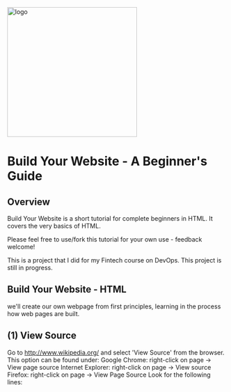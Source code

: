 
<img width="298" alt="logo" src="https://user-images.githubusercontent.com/84313183/124277605-cb19f800-db77-11eb-9bfd-a25dcba0cd3d.png">

# Build Your Website - A Beginner's Guide


## Overview
Build Your Website is a short tutorial for complete beginners in HTML. It covers the very basics of HTML.

Please feel free to use/fork this tutorial for your own use - feedback welcome!

This is a project that I did for my Fintech course on DevOps. This project is still in progress.  

## Build Your Website - HTML

we'll create our own webpage from first principles, learning in the process how web pages are built.

## (1) View Source
Go to http://www.wikipedia.org/ and select 'View Source' from the browser. This option can be found under:
Google Chrome: right-click on page -> View page source
Internet Explorer: right-click on page -> View source
Firefox: right-click on page -> View Page Source
Look for the following lines:
<title ...
We can see that a webpage is defined by lots of text instructions - this is HTML
       
## (2) Example HTML
We're going to start with a basic webpage.

Open up a text editor:

Notepad (Windows)
Enter the following text  
   <img width="600" alt="html" src="https://user-images.githubusercontent.com/84313183/124280066-d3276700-db7a-11eb-90bb-dbeba2794873.png">
   

Save this file as index.html on your computer, and then double-click on the file from within the file explorer to launch your web browser and view the file.
The browser will display a blank page, because at the moment, although our web page contains some text, it does not contain any displayable text, only markup.

## (3) Title
We'll now change the title of the page so that the browser displays the page title in the system menu.

Back in the text editor, change the text to look like this:
       
<img width="643" alt="title" src="https://user-images.githubusercontent.com/84313183/124281074-f1419700-db7b-11eb-9efe-c870bdaebcc1.png">  
       
Save the file, and refresh the page in your browser. You should see that the page title (in the tab, or in the system menu) now says 'xxxx'.
             
## (4) Heading
We'll now add a heading, making some text appear in the page.

Back in the text editor, change the text to look like this:

<img width="637" alt="heading" src="https://user-images.githubusercontent.com/84313183/124281400-41b8f480-db7c-11eb-960f-3bc69aa1ef91.png">

Save the file, and refresh the page in your browser. You should see that the page now displays a heading (in bold).

## (5) Basic styles
We'll now change the styles for the page to make the image display a bit nicer.

Back in the text editor, we add the CSS link to beautify the page in CSS.

<link rel="stylesheet" href="styles.css">
   
Save the file, and refresh the page in your browser. You should see that the image is smaller and fits on the page.

## (6) Navigation Bar
We'll now add a navigation bar to the page, Home page & Contact page.

Back in the text editor, change the text to look like this:

<img width="231" alt="NAV" src="https://user-images.githubusercontent.com/84313183/124287578-c3138580-db82-11eb-978a-82ccca5315a8.png">

That includes creating a division class and list to link the pages.

## (7) Hyperlinks
We'll now add a hyperlink to the page, linking to another (external) web page.

Back in the text editor, change the text to look like this:

<img width="710" alt="hyperlink" src="https://user-images.githubusercontent.com/84313183/124296534-aaa86880-db8c-11eb-8e50-037baf091dc0.png">


## (8) What have we learnt?
We have looked a the HTML 'source code' used to tell web browsers how to display a page.

We have built up a web page step-by-step, adding:

Title,
Heading,
Text and Image,
Styles using CSS and 
Navigation Bar




 
   
  
